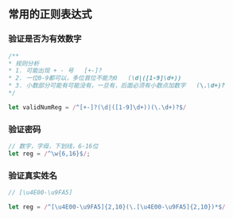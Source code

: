 ## 常用的正则表达式

### 验证是否为有效数字

```javascript
/**
* 规则分析
* 1. 可能出现 + - 号   [+-]?
* 2. 一位0-9都可以，多位首位不能为0   (\d|([1-9]\d+))
* 3. 小数部分可能有可能没有，一旦有，后面必须有小数点加数字   (\.\d+)?
*/

let validNumReg = /^[+-]?(\d|([1-9]\d+))(\.\d+)?$/
```

### 验证密码

```javascript
// 数字，字母，下划线，6-16位
let reg = /^\w{6,16}$/;
```

### 验证真实姓名

```javascript
// [\u4E00-\u9FA5]

let reg = /^[\u4E00-\u9FA5]{2,10}(\.[\u4E00-\u9FA5]{2,10})*$/
```

